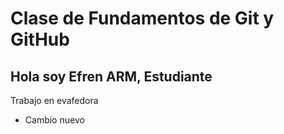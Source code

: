 # Clase de Fundamentos de Git y GitHub

## Hola soy Efren ARM, Estudiante

Trabajo en evafedora 

- Cambio nuevo  
